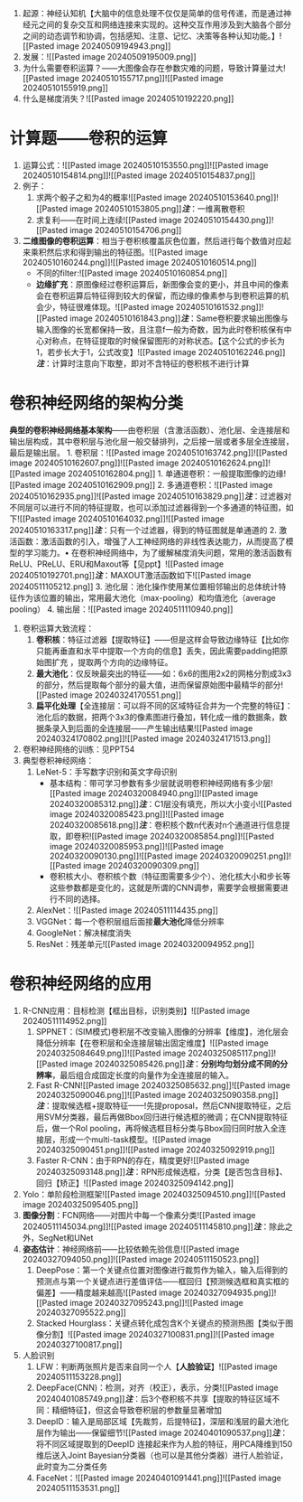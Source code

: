 1. 起源：神经认知机【大脑中的信息处理不仅仅是简单的信号传递，而是通过神经元之间的复杂交互和网络连接来实现的。这种交互作用涉及到大脑各个部分之间的动态调节和协调，包括感知、注意、记忆、决策等各种认知功能。】![[Pasted image 20240509194943.png]]
2. 发展：![[Pasted image 20240509195009.png]]
3. 为什么需要卷积运算？——大图像会存在参数灾难的问题，导致计算量过大![[Pasted image 20240510155717.png]]![[Pasted image 20240510155919.png]]
4. 什么是梯度消失？![[Pasted image 20240510192220.png]]

# 计算题——卷积的运算
1. 运算公式：![[Pasted image 20240510153550.png]]![[Pasted image 20240510154814.png]]![[Pasted image 20240510154837.png]]
2. 例子：
	1. 求两个骰子之和为4的概率![[Pasted image 20240510153640.png]]![[Pasted image 20240510153805.png]]***注***：一维离散卷积
	2. 求复利——在时间上连续![[Pasted image 20240510154430.png]]![[Pasted image 20240510154706.png]]
2. **二维图像的卷积运算**：相当于卷积核覆盖灰色位置，然后进行每个数值对应起来乘积然后求和得到输出的特征图。![[Pasted image 20240510160244.png]]![[Pasted image 20240510160514.png]]
	* 不同的filter:![[Pasted image 20240510160854.png]]
	* **边缘扩充**：原图像经过卷积运算后，新图像会变的更小，并且中间的像素会在卷积运算后特征得到较大的保留，而边缘的像素参与到卷积运算的机会少，特征很难体现。![[Pasted image 20240510161532.png]]![[Pasted image 20240510161843.png]]***注***：Same卷积要求输出图像与输入图像的长宽都保持一致，且注意f一般为奇数，因为此时卷积核保有中心对称点，在特征提取的时候保留图形的对称状态。【这个公式的步长为1，若步长大于1，公式改变】![[Pasted image 20240510162246.png]]***注***：计算时注意向下取整，即对不含特征的卷积核不进行计算

# 卷积神经网络的架构分类
**典型的卷积神经网络基本架构**——由卷积层（含激活函数）、池化层、全连接层和输出层构成，其中卷积层与池化层一般交替排列，之后接一层或者多层全连接层，最后是输出层。
	1. 卷积层：![[Pasted image 20240510163742.png]]![[Pasted image 20240510162607.png]]![[Pasted image 20240510162624.png]]![[Pasted image 20240510162804.png]]
		1. 单通道卷积：一般提取图像的边缘![[Pasted image 20240510162909.png]]
		2. 多通道卷积：![[Pasted image 20240510162935.png]]![[Pasted image 20240510163829.png]]***注***：过滤器对不同层可以进行不同的特征提取，也可以添加过滤器得到一个多通道的特征图，如下![[Pasted image 20240510164032.png]]![[Pasted image 20240510163317.png]]***注***：只有一个过滤器，得到的特征图就是单通道的
	2. 激活函数：激活函数的引入，增强了人工神经网络的非线性表达能力，从而提高了模型的学习能力。• 在卷积神经网络中，为了缓解梯度消失问题，常用的激活函数有ReLU、PReLU、ERU和Maxout等【见ppt】![[Pasted image 20240510192701.png]]***注***：MAXOUT激活函数如下![[Pasted image 20240511105212.png]]
	3. 池化层：池化操作使用某位置相邻输出的总体统计特征作为该位置的输出，常用最大池化（max-pooling）和均值池化（average pooling）
	4. 输出层：![[Pasted image 20240511110940.png]]
1. 卷积运算大致流程：
	1. **卷积核**：特征过滤器【提取特征】——但是这样会导致边缘特征【比如你只能再垂直和水平中提取一个方向的信息】丢失，因此需要padding把原始图扩充 ，提取两个方向的边缘特征。
	2. **最大池化**：仅反映最突出的特征——如：6x6的图用2x2的网格分割成3x3的部分，然后提取每个部分的最大值，进而保留原始图中最精华的部分![[Pasted image 20240324170551.png]]
	3. **扁平化处理**【全连接层：可以将不同的区域特征合并为一个完整的特征】：池化后的数据，把两个3x3的像素图进行叠加，转化成一维的数据条，数据条录入到后面的全连接层——产生输出结果![[Pasted image 20240324170802.png]]![[Pasted image 20240324171513.png]]
2. 卷积神经网络的训练：见PPT54 
3. 典型卷积神经网络：
	1. LeNet-5：手写数字识别和英文字母识别
		* 基本结构：带可学习参数有多少层就说明卷积神经网络有多少层![[Pasted image 20240320084940.png]]![[Pasted image 20240320085312.png]]***注***：C1层没有填充，所以大小变小![[Pasted image 20240320085423.png]]![[Pasted image 20240320085618.png]]***注***：卷积核个数n代表对n个通道进行信息提取，即卷积![[Pasted image 20240320085854.png]]![[Pasted image 20240320085953.png]]![[Pasted image 20240320090130.png]]![[Pasted image 20240320090251.png]]![[Pasted image 20240320090309.png]]
		* 卷积核大小、卷积核个数（特征图需要多少个）、池化核大小和步长等这些参数都是变化的，这就是所谓的CNN调参，需要学会根据需要进行不同的选择。
	2. AlexNet：![[Pasted image 20240511114435.png]]
	3. VGGNet：每一个卷积层组后面接**最大池化**降低分辨率
	4. GoogleNet：解决梯度消失
	5. ResNet：残差单元![[Pasted image 20240320094952.png]]

# 卷积神经网络的应用
1. R-CNN应用：目标检测【框出目标，识别类别】![[Pasted image 20240511114952.png]]
	1. SPPNET：(SIM模式)卷积层不改变输入图像的分辨率【维度】，池化层会降低分辨率【在卷积层和全连接层输出固定维度】![[Pasted image 20240325084649.png]]![[Pasted image 20240325085117.png]]![[Pasted image 20240325085426.png]]***注***：**分别均匀划分成不同的分辨率**，最后组合成固定长度的向量作为全连接层的输入。
	2. Fast R-CNN![[Pasted image 20240325085632.png]]![[Pasted image 20240325090046.png]]![[Pasted image 20240325090358.png]]***注***：提取候选框+提取特征——!先提proposal，然后CNN提取特征，之后用SVM分类器，最后再做Bbox回归进行候选框的微调；在CNN提取特征后，做一个RoI pooling，再将候选框目标分类与Bbox回归同时放入全连接层，形成一个multi-task模型。![[Pasted image 20240325090451.png]]![[Pasted image 20240325092919.png]]
	3. Faster R-CNN：由于RPN的存在，精度更好![[Pasted image 20240325093148.png]]***注***：RPN形成候选框，分类【是否包含目标】、回归【矫正】![[Pasted image 20240325094142.png]]
4. Yolo：单阶段检测框架![[Pasted image 20240325094510.png]]![[Pasted image 20240325095405.png]]
5. **图像分割**：FCN网络——对图片中每一个像素分类![[Pasted image 20240511145034.png]]![[Pasted image 20240511145810.png]]***注***：除此之外，SegNet和UNet
6. **姿态估计**：神经网络前——比较依赖先验信息![[Pasted image 20240327094050.png]]![[Pasted image 20240511150523.png]]
	1. DeepPose：第一个关键点位置对图像进行裁剪作为输入，输入后得到的预测点与第一个关键点进行差值评估——框回归【预测候选框和真实框的偏差】——精度越来越高![[Pasted image 20240327094935.png]]![[Pasted image 20240327095243.png]]![[Pasted image 20240327095522.png]]
	2. Stacked Hourglass：关键点转化成包含K个关键点的预测热图【类似于图像分割】![[Pasted image 20240327100831.png]]![[Pasted image 20240327100817.png]]
7.  人脸识别
	1. LFW：判断两张照片是否来自同一个人【**人脸验证**】![[Pasted image 20240511153228.png]]
	2. DeepFace(CNN)：检测，对齐（校正），表示，分类![[Pasted image 20240401085749.png]]***注***：后3个卷积核不共享【提取的特征区域不同：精细特征】，但这会导致卷积层的参数量显著增加
	3. DeepID：输入是局部区域【先裁剪，后提特征】，深层和浅层的最大池化层作为输出——保留细节![[Pasted image 20240401090537.png]]***注***：将不同区域提取到的DeepID 连接起来作为人脸的特征，用PCA降维到150维后送入Joint Bayesian分类器（也可以是其他分类器）进行人脸验证，此时变为二分类任务
	4. FaceNet：![[Pasted image 20240401091441.png]]![[Pasted image 20240511153531.png]]